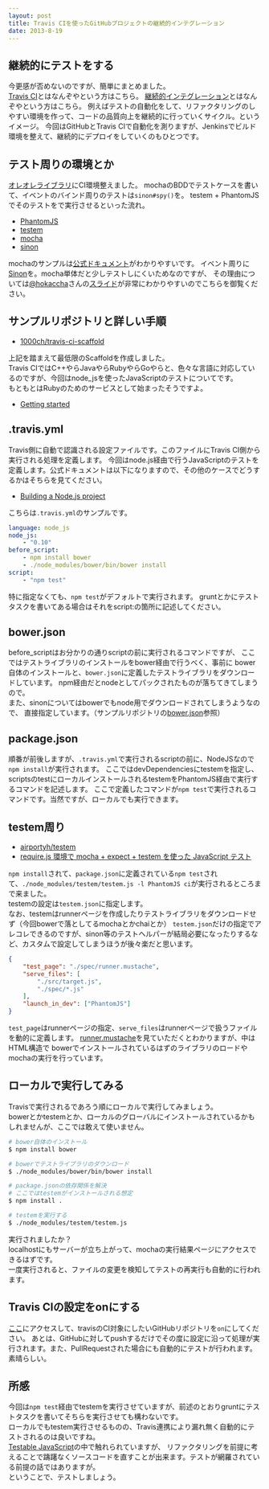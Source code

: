 ```yaml
---
layout: post
title: Travis CIを使ったGitHubプロジェクトの継続的インテグレーション
date: 2013-8-19
---
```


## 継続的にテストをする

今更感が否めないのですが、簡単にまとめました。  
[Travis CI](https://travis-ci.org/)とはなんぞやという方はこちら。
[継続的インテグレーション](http://ja.wikipedia.org/wiki/%E7%B6%99%E7%B6%9A%E7%9A%84%E3%82%A4%E3%83%B3%E3%83%86%E3%82%B0%E3%83%AC%E3%83%BC%E3%82%B7%E3%83%A7%E3%83%B3)とはなんぞやという方はこちら。
例えばテストの自動化をして、リファクタリングのしやすい環境を作って、コードの品質向上を継続的に行っていくサイクル。というイメージ。
今回はGitHubとTravis CIで自動化を測りますが、Jenkinsでビルド環境を整えて、継続的にデプロイをしていくのもひとつです。

## テスト周りの環境とか

[オレオレライブラリ](https://github.com/1000ch/fluent)にCI環境整えました。
mochaのBDDでテストケースを書いて、イベントのバインド周りのテストは`sinon#spy()`を。
testem + PhantomJSでそのテストをで実行させるといった流れ。

- [PhantomJS](https://github.com/ariya/phantomjs/)
- [testem](https://github.com/airportyh/testem)
- [mocha](https://github.com/visionmedia/mocha)
- [sinon](http://sinonjs.org/)

mochaのサンプルは[公式ドキュメント](http://visionmedia.github.io/mocha/)がわかりやすいです。
イベント周りに[Sinon](https://github.com/visionmedia/mocha/wiki/Spies)を。mocha単体だと少しテストしにくいためなのですが、
その理由については[@hokaccha](http://twitter.com/hokaccha)さんの[スライド](http://hokaccha.github.io/slides/sinonjs/)が非常にわかりやすいのでこちらを御覧ください。

## サンプルリポジトリと詳しい手順

- [1000ch/travis-ci-scaffold](https://github.com/1000ch/travis-ci-scaffold)

上記を踏まえて最低限のScaffoldを作成しました。  
Travis CIではC++やらJavaやらRubyやらGoやらと、色々な言語に対応しているのですが、今回はnode_jsを使ったJavaScriptのテストについてです。  
もともとはRubyのためのサービスとして始まったそうですよ。

- [Getting started](http://about.travis-ci.org/docs/user/getting-started/)

## .travis.yml

Travis側に自動で認識される設定ファイルです。このファイルにTravis CI側から実行される処理を定義します。
今回はnode.js経由で行うJavaScriptのテストを定義します。公式ドキュメントは以下になりますので、その他のケースでどうするかはそちらを見てください。

- [Building a Node.js project](http://about.travis-ci.org/docs/user/languages/javascript-with-nodejs/)

こちらは`.travis.yml`のサンプルです。  

```yaml
language: node_js
node_js:
    - "0.10"
before_script:
    - npm install bower
    - ./node_modules/bower/bin/bower install
script:
    - "npm test"
```

特に指定なくても、`npm test`がデフォルトで実行されます。
gruntとかにテストタスクを書いてある場合はそれをscript:の箇所に記述してください。

## bower.json

before_scriptはお分かりの通りscriptの前に実行されるコマンドですが、
ここではテストライブラリのインストールをbower経由で行うべく、事前に
bower自体のインストールと、`bower.json`に定義したテストライブラリをダウンロードしています。
npm経由だとnodeとしてパックされたものが落ちてきてしまうので。
　  
また、sinonについてはbowerでもnode用でダウンロードされてしまうようなので、
直接指定しています。（サンプルリポジトリの[bower.json](https://github.com/1000ch/travis-ci-scaffold/blob/master/bower.json)参照）

## package.json

順番が前後しますが、`.travis.yml`で実行されるscriptの前に、NodeJSなので`npm install`が実行されます。
ここではdevDependenciesにtestemを指定し、scriptsのtestにローカルインストールされるtestemをPhantomJS経由で実行するコマンドを記述します。
ここで定義したコマンドが`npm test`で実行されるコマンドです。当然ですが、ローカルでも実行できます。

## testem周り

- [airportyh/testem](https://github.com/airportyh/testem)
- [require.js 環境で mocha + expect + testem を使った JavaScript テスト](http://d.hatena.ne.jp/naoya/20130509/1368085935)

`npm install`されて、`package.json`に定義されている`npm test`されて、`./node_modules/testem/testem.js -l PhantomJS ci`が実行されるところまで来ました。  
testemの設定は`testem.json`に指定します。
　  
なお、testemはrunnerページを作成したりテストライブラリをダウンロードせず（今回bowerで落としてるmochaとかchaiとか）
`testem.json`だけの指定でアレコレできるのですが、sinon等のテストヘルパーが結局必要になったりするなど、カスタムで設定してしまうほうが後々楽だと思います。

```json
{
    "test_page": "./spec/runner.mustache",
    "serve_files": [
        "./src/target.js",
        "./spec/*.js"
    ],
    "launch_in_dev": ["PhantomJS"]
}
```

`test_page`はrunnerページの指定、`serve_files`はrunnerページで扱うファイルを動的に定義します。
[runner.mustache](https://github.com/1000ch/travis-ci-scaffold/blob/master/spec/runner.mustache)を見ていただくとわかりますが、中はHTML構造で
bowerでインストールされているはずのライブラリのロードやmochaの実行を行っています。

## ローカルで実行してみる

Travisで実行されるであろう順にローカルで実行してみましょう。  
bowerとかtestemとか、ローカルのグローバルにインストールされているかもしれませんが、ここでは敢えて使いません。

```bash
# bower自体のインストール
$ npm install bower

# bowerでテストライブラリのダウンロード
$ ./node_modules/bower/bin/bower install

# package.jsonの依存関係を解決
# ここではtestemがインストールされる想定
$ npm install .

# testemを実行する
$ ./node_modules/testem/testem.js
```

実行されましたか？  
localhostにもサーバーが立ち上がって、mochaの実行結果ページにアクセスできるはずです。  
一度実行されると、ファイルの変更を検知してテストの再実行も自動的に行われます。  

## Travis CIの設定をonにする

[ここ](https://travis-ci.org/profile)にアクセスして、travisのCI対象にしたいGitHubリポジトリを`on`にしてください。
あとは、GitHubに対してpushするだけでその度に設定に沿って処理が実行されます。また、PullRequestされた場合にも自動的にテストが行われます。素晴らしい。

## 所感

今回は`npm test`経由でtestemを実行させていますが、前述のとおりgruntにテストタスクを書いてそちらを実行させても構わないです。
　  
ローカルでもtestem実行させるものの、Travis連携により漏れ無く自動的にテストされるのは良いですね。  
[Testable JavaScript](https://speakerdeck.com/studiomohawk/testable-javascript)の中で触れられていますが、
リファクタリングを前提に考えることで躊躇なくソースコードを直すことが出来ます。テストが網羅されている前提の話ではありますが。
　  
ということで、テストしましょう。